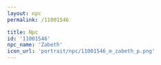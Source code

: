 ```yaml
---
layout: npc
permalink: /11001546

title: Npc
id: '11001546'
npc_name: 'Zabeth'
icon_url: 'portrait/npc/11001546_m_zabeth_p.png'
---
```

